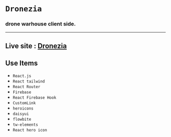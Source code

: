 # `Dronezia` 
### drone warhouse client side.
<hr/>

## Live site : [Dronezia]()

## Use Items 

* `React.js`
* `React tailwind`
* `React Router`
* `Firebase`
* `React Firebase Hook`
* `CustomLink`
* `heroicons`
* `daisyui`
* `flowbite`
* `tw-elements`
* `React hero icon`
